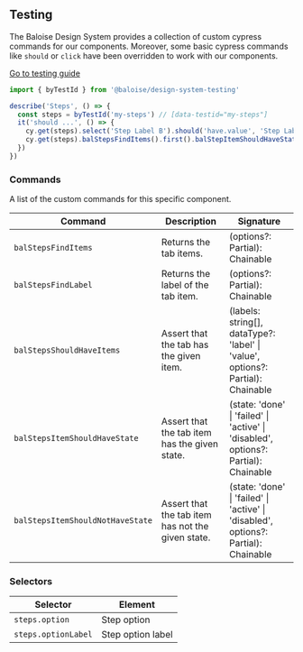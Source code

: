 ## Testing

The Baloise Design System provides a collection of custom cypress commands for our components. Moreover, some basic cypress commands like `should` or `click` have been overridden to work with our components.

<a class="sb-unstyled button is-primary" href="../?path=/docs/development-testing--page">Go to testing guide</a>

<!-- START: human documentation -->

```ts
import { byTestId } from '@baloise/design-system-testing'

describe('Steps', () => {
  const steps = byTestId('my-steps') // [data-testid="my-steps"]
  it('should ...', () => {
    cy.get(steps).select('Step Label B').should('have.value', 'Step Label B')
    cy.get(steps).balStepsFindItems().first().balStepItemShouldHaveState('done')
  })
})
```

<!-- END: human documentation -->

### Commands

A list of the custom commands for this specific component.

| Command                          | Description                                       | Signature                                                                                             |
| -------------------------------- | ------------------------------------------------- | ----------------------------------------------------------------------------------------------------- |
| `balStepsFindItems`              | Returns the tab items.                            | (options?: Partial<Loggable>): Chainable<JQuery>                                                      |
| `balStepsFindLabel`              | Returns the label of the tab item.                | (options?: Partial<Loggable>): Chainable<JQuery>                                                      |
| `balStepsShouldHaveItems`        | Assert that the tab has the given item.           | (labels: string[], dataType?: 'label' \| 'value', options?: Partial<Loggable>): Chainable<JQuery>     |
| `balStepsItemShouldHaveState`    | Assert that the tab item has the given state.     | (state: 'done' \| 'failed' \| 'active' \| 'disabled', options?: Partial<Loggable>): Chainable<JQuery> |
| `balStepsItemShouldNotHaveState` | Assert that the tab item has not the given state. | (state: 'done' \| 'failed' \| 'active' \| 'disabled', options?: Partial<Loggable>): Chainable<JQuery> |


### Selectors

| Selector            | Element           |
| ------------------- | ----------------- |
| `steps.option`      | Step option       |
| `steps.optionLabel` | Step option label |

